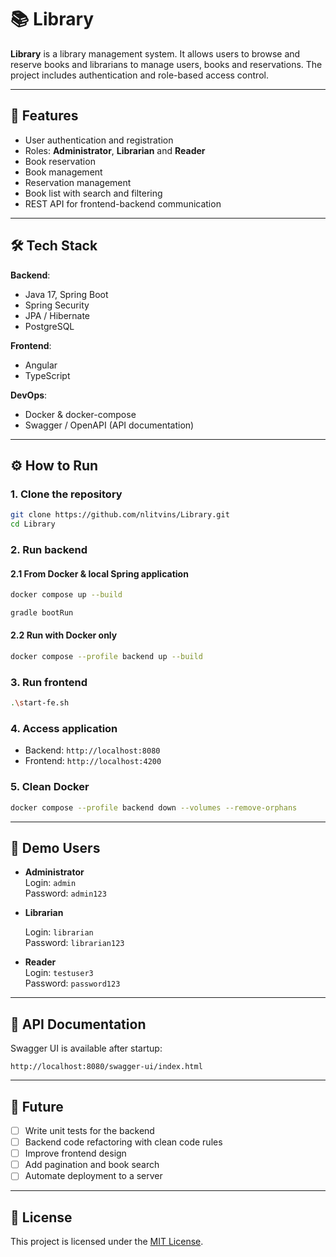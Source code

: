 # 📚 Library

**Library** is a library management system. It allows users to browse and reserve books and
librarians to manage users, books and reservations. The project includes authentication and role-based
access
control.

---

## 🚀 Features

- User authentication and registration
- Roles: **Administrator**, **Librarian** and **Reader**
- Book reservation
- Book management
- Reservation management
- Book list with search and filtering
- REST API for frontend-backend communication

---

## 🛠️ Tech Stack

**Backend**:

- Java 17, Spring Boot
- Spring Security
- JPA / Hibernate
- PostgreSQL

**Frontend**:

- Angular
- TypeScript

**DevOps**:

- Docker & docker-compose
- Swagger / OpenAPI (API documentation)

---

## ⚙️ How to Run

### 1. Clone the repository

```bash
git clone https://github.com/nlitvins/Library.git
cd Library
```

### 2. Run backend

#### 2.1 From Docker & local Spring application

```bash
docker compose up --build
```

```bash
gradle bootRun
```

#### 2.2 Run with Docker only

```bash
docker compose --profile backend up --build
```

### 3. Run frontend

```bash
.\start-fe.sh
```

### 4. Access application
- Backend: `http://localhost:8080`
- Frontend: `http://localhost:4200`

### 5. Clean Docker

```bash
docker compose --profile backend down --volumes --remove-orphans
```

---

## 👤 Demo Users

- **Administrator**  
  Login: `admin`  
  Password: `admin123`


- **Librarian**

  Login:     `librarian`  
  Password: `librarian123`

- **Reader**  
  Login: `testuser3`  
  Password: `password123`

---

## 📖 API Documentation

Swagger UI is available after startup:

```
http://localhost:8080/swagger-ui/index.html
```

---

## 🔮 Future

- [ ] Write unit tests for the backend
- [ ] Backend code refactoring with clean code rules
- [ ] Improve frontend design
- [ ] Add pagination and book search
- [ ] Automate deployment to a server

---

## 📜 License

This project is licensed under the [MIT License](LICENSE).  
